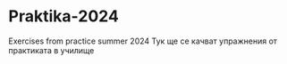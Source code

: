 # Praktika-2024
Exercises from practice summer 2024
Тук ще се качват упражнения от практиката в училище
